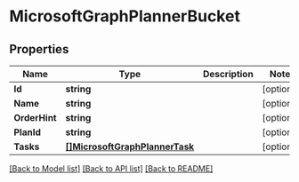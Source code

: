 # MicrosoftGraphPlannerBucket

## Properties

Name | Type | Description | Notes
------------ | ------------- | ------------- | -------------
**Id** | **string** |  | [optional] 
**Name** | **string** |  | [optional] 
**OrderHint** | **string** |  | [optional] 
**PlanId** | **string** |  | [optional] 
**Tasks** | [**[]MicrosoftGraphPlannerTask**](microsoft.graph.plannerTask.md) |  | [optional] 

[[Back to Model list]](../README.md#documentation-for-models) [[Back to API list]](../README.md#documentation-for-api-endpoints) [[Back to README]](../README.md)


